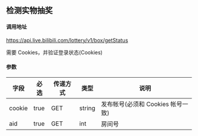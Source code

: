 ## 检测实物抽奖

#### 调用地址

https://api.live.bilibili.com/lottery/v1/box/getStatus

需要 Cookies，并验证登录状态(Cookies)

#### 参数

|字段|必选|传递方式|类型|说明|
|----|----|--------|----|----|
|cookie|true|GET|string|发布帐号(必须和 Cookies 帐号一致)|
|aid|true|GET|int|房间号|